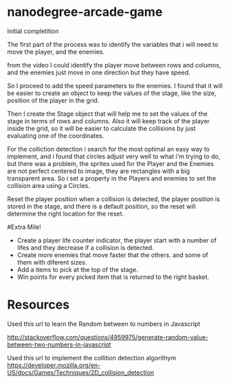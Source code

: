 nanodegree-arcade-game
===============================


Initial completition 

The first part of the process was to identify the variables that i will need to move the player, and the enemies.

from the video I could identify the player move between rows and columns, and the enemies just move in one direction but they have speed.

So I proceed to add the speed parameters to the enemies.
I found that it will be easier to create an object to keep the values of the stage, like the size, position of the player in the grid.

Then I create the Stage object that will help me to set the values of the stage in terms of rows and columns. Also it will keep track of the player inside the grid, so it will be easier to calculate the collisions by just evaluating one of the coordinates.

For the colliction detection i search for the most optimal an easy way to implement, and i found that circles adjust very well to what i'm trying to do, but there was a problem, the sprites used for the Player and the Enemies are not perfect centered to image, they are rectangles with a big transparent area. So i set a property in the Players and enemies to set the collision area using a Circles.

Reset the player position when a collision is detected, the player position is stored in the stage, and there is a default position, so the reset will determine the right location for the reset.


#Extra Mile!

- Create a player life counter indicator, the player start with a number of lifes and they decrease if  a collision is detected.
- Create more enemies that move faster that the others. and some of them with diferent sizes.
- Add a items to pick at the top of the stage.
- Win points for every picked item that is returned to the right basket.



Resources
============================================
Used this url to learn the Random between to numbers in Javascript

http://stackoverflow.com/questions/4959975/generate-random-value-between-two-numbers-in-javascript

Used this url to implement the collition detection algorithym
https://developer.mozilla.org/en-US/docs/Games/Techniques/2D_collision_detection
